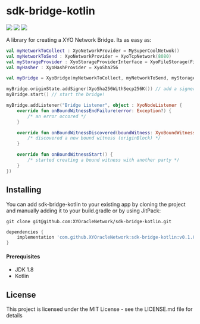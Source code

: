 # sdk-bridge-kotlin

[![](https://jitpack.io/v/XYOracleNetwork/sdk-bridge-kotlin.svg)](https://jitpack.io/#XYOracleNetwork/sdk-core-kotlin) [![](https://img.shields.io/gitter/room/XYOracleNetwork/Stardust.svg)](https://gitter.im/XYOracleNetwork/Dev) [![](https://circleci.com/gh/XYOracleNetwork/sdk-bridge-kotlin.svg?style=shield)](https://circleci.com/gh/XYOracleNetwork/sdk-bridge-kotlin)

A library for creating a XYO Network Bridge. Its as easy as:

```kotlin
val myNetworkToCollect : XyoNetworkProvider = MySuperCoolNetwok()
val myNetworkToSend : XyoNetworkProvider = XyoTcpNetwork(8080)
val myStorageProvider : XyoStorageProviderInterface = XyoFileStorage(File("/xyo"))
val myHasher : XyoHashProvider = XyoSha256

val myBridge = XyoBridge(myNetworkToCollect, myNetworkToSend, myStorageProvider, myHasher)

myBridge.originState.addSigner(XyoSha256WithSecp256K()) // add a signer
myBridge.start() // start the bridge!

myBridge.addListener("Bridge Listener", object : XyoNodeListener {
    override fun onBoundWitnessEndFailure(error: Exception?) {
        /* an error occored */
    }

    override fun onBoundWitnessDiscovered(boundWitness: XyoBoundWitness) {
        /* discovered a new bound witness (originBlock) */
    }

    override fun onBoundWitnessStart() {
        /* started creating a bound witness with another party */
    }
})
```


## Installing
You can add sdk-bridge-kotlin to your existing app by cloning the project and manually adding it to your build.gradle or by using JitPack:

```
git clone git@github.com:XYOracleNetwork/sdk-bridge-kotlin.git
```

```gradle
dependencies {
    implementation 'com.github.XYOracleNetwork:sdk-bridge-kotlin:v0.1.0-beta'
}
```

#### Prerequisites
* JDK 1.8
* Kotlin

## License
This project is licensed under the MIT License - see the LICENSE.md file for details
